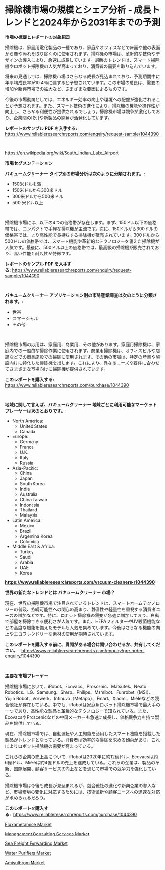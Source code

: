 <p><h1>掃除機市場の規模とシェア分析 - 成長トレンドと2024年から2031年までの予測</h1></p><p><strong>市場の概要とレポートの対象範囲</strong></p>
<p><p>掃除機は、家庭用電化製品の一種であり、家庭やオフィスなどで床面や他の表面から塵や汚れを取り除くのに使用されます。掃除機の市場は、革新的な技術やデザインの導入により、急速に成長しています。最新のトレンドは、スマート掃除機やロボット掃除機の人気が高まっており、消費者の需要を取り込んでいます。</p><p>将来の見通しでは、掃除機市場はさらなる成長が見込まれており、予測期間中に年平均成長率が10.4％に達すると予想されています。この市場の成長は、需要の増加や新興市場での拡大など、さまざまな要因によるものです。</p><p>今後の市場動向としては、エネルギー効率の向上や環境への配慮が強化されることが予想されます。また、スマート技術の進化により、掃除機の機能や操作性が向上し、さらなる利便性が提供されるでしょう。掃除機市場は競争が激化しており、企業間の取引や新製品の開発が活発化しています。</p></p>
<p><strong>レポートのサンプル PDF を入手する:</strong> <a href="https://www.reliableresearchreports.com/enquiry/request-sample/1044390">https://www.reliableresearchreports.com/enquiry/request-sample/1044390</a></p>
<p>&nbsp;</p>
<p><a href="https://en.wikipedia.org/wiki/South_Indian_Lake_Airport">https://en.wikipedia.org/wiki/South_Indian_Lake_Airport</a></p>
<p><strong>市場セグメンテーション</strong></p>
<p><strong>バキュームクリーナー タイプ別の市場分析は次のように分類されます。:</strong></p>
<p><ul><li>150米ドル未満</li><li>150米ドルから300米ドル</li><li>300米ドルから500米ドル</li><li>500 米ドル以上</li></ul></p>
<p>&nbsp;</p>
<p><p>掃除機市場には、以下の4つの価格帯が存在します。まず、150ドル以下の価格帯では、コンパクトで手軽な掃除機が主流です。次に、150ドルから300ドルの価格帯では、より高性能で長持ちする掃除機が販売されています。300ドルから500ドルの価格帯では、スマート機能や革新的なテクノロジーを備えた掃除機が人気です。最後に、500ドル以上の価格帯では、最高級の掃除機が販売されており、高い性能と耐久性が特徴です。</p></p>
<p><strong>レポートのサンプル PDF を入手する:</strong>&nbsp;<a href="https://www.reliableresearchreports.com/enquiry/request-sample/1044390">https://www.reliableresearchreports.com/enquiry/request-sample/1044390</a></p>
<p>&nbsp;</p>
<p><strong> バキュームクリーナー アプリケーション別の市場産業調査は次のように分類されます。:</strong></p>
<p><ul><li>世帯</li><li>コマーシャル</li><li>その他</li></ul></p>
<p>&nbsp;</p>
<p><p>掃除機市場の応用は、家庭用、商業用、その他があります。家庭用掃除機は、家庭内での一般的な掃除作業に使用されます。商業用掃除機は、オフィスビルや店舗などでの商業施設での掃除に使用されます。その他の市場は、特定の産業や施設向けに特化した掃除機を指します。これにより、異なるニーズや要件に合わせてさまざまな市場向けに掃除機が提供されています。</p></p>
<p><strong>このレポートを購入する:</strong>&nbsp; <a href="https://www.reliableresearchreports.com/purchase/1044390">https://www.reliableresearchreports.com/purchase/1044390</a></p>
<p>&nbsp;</p>
<p><strong>地域に関して言えば、バキュームクリーナー 地域ごとに利用可能なマーケットプレーヤーは次のとおりです。:</strong></p>
<p><ul>
    <li>
        North America:
        <ul>
            <li>United States</li>
            <li>Canada</li>
        </ul>
    </li>
    <li>
        Europe:
        <ul>
            <li>Germany</li>
            <li>France</li>
            <li>U.K.</li>
            <li>Italy</li>
            <li>Russia</li>
        </ul>
    </li>
    <li>
        Asia-Pacific:
        <ul>
            <li>China</li>
            <li>Japan</li>
            <li>South Korea</li>
            <li>India</li>
            <li>Australia</li>
            <li>China Taiwan</li>
            <li>Indonesia</li>
            <li>Thailand</li>
            <li>Malaysia</li>
        </ul>
    </li>
    <li>
        Latin America:
        <ul>
            <li>Mexico</li>
            <li>Brazil</li>
            <li>Argentina Korea</li>
            <li>Colombia</li>
        </ul>
    </li>
    <li>
        Middle East & Africa:
        <ul>
            <li>Turkey</li>
            <li>Saudi</li>
            <li>Arabia</li>
            <li>UAE</li>
            <li>Korea</li>
        </ul>
    </li>
    </ul></p>
<p><strong><a href="https://www.reliableresearchreports.com/vacuum-cleaners-r1044390">https://www.reliableresearchreports.com/vacuum-cleaners-r1044390</a></strong>&nbsp;</p>
<p><strong>世界の新たなトレンドとは バキュームクリーナー 市場？</strong></p>
<p><p>現在、世界の掃除機市場で注目されているトレンドは、スマートホームテクノロジーの普及、持続可能性への関心の高まり、静音性や軽量性を重視する消費者ニーズの増加などです。特に、ロボット掃除機の需要が急速に増加しており、自動で部屋を掃除できる便利さが人気です。また、HEPAフィルターやUV殺菌機能などの高度な機能を備えたモデルも人気を集めています。今後はさらなる機能の向上やエコフレンドリーな素材の使用が期待されています。</p></p>
<p><strong>このレポートを購入する前に、質問がある場合は問い合わせるか、共有してください。</strong>- <a href="https://www.reliableresearchreports.com/enquiry/pre-order-enquiry/1044390">https://www.reliableresearchreports.com/enquiry/pre-order-enquiry/1044390</a></p>
<p>&nbsp;</p>
<p><strong>主要な市場プレーヤー</strong></p>
<p><p>掃除機市場において、iRobot、Ecovacs、Proscenic、Matsutek、Neato Robotics、LG、Samsung、Sharp、Philips、Mamibot、Funrobot（MSI）、Yujin Robot、Vorwerk、Infinuvo（Metapo）、Fmart、Xiaomi、Mieleなどの競合他社が存在している。中でも、iRobotは家庭用ロボット掃除機市場で最大手の一つであり、高性能な製品と革新的なテクノロジーで知られている。また、EcovacsやProscenicなどの中国メーカーも急速に成長し、価格競争力を持つ製品を提供している。</p><p>現在、掃除機市場では、自動運転や人工知能を活用したスマート機能を搭載した製品がトレンドとなっている。消費者は効率的な掃除を求める傾向があり、これによりロボット掃除機の需要が高まっている。</p><p>これらの企業の売上高について、iRobotは2020年に約12億ドル、Ecovacsは約6億ドル、Mieleは約4億ドルの売上を達成している。これらの企業は、製品の革新、国際展開、顧客サービスの向上などを通じて市場での競争力を強化している。</p><p>掃除機市場は今後も成長が見込まれるが、競合他社の進化や新興企業の参入など、市場環境の変化に対応するためには、技術革新や顧客ニーズへの迅速な対応が求められるだろう。</p></p>
<p><strong>このレポートを購入する:</strong>&nbsp;&nbsp;<a href="https://www.reliableresearchreports.com/purchase/1044390">https://www.reliableresearchreports.com/purchase/1044390</a></p>
<p><p><a href="https://github.com/janetchuadff364/Market-Research-Report-List-1/blob/main/fluxametamide-market.md">Fluxametamide Market</a></p><p><a href="https://issuu.com/reportprime-2/docs/management-consulting-services-market-size-2030.pp">Management Consulting Services Market</a></p><p><a href="https://issuu.com/reportprime-2/docs/sea-freight-forwarding-market-size-2030.pptx">Sea Freight Forwarding Market</a></p><p><a href="https://medium.com/@cristinaschiller2022/global-water-purifiers-market-size-and-market-trends-analysis-by-regional-outlook-competitive-4230fac9b1f9">Water Purifiers Market</a></p><p><a href="https://github.com/nicoletavirag/Market-Research-Report-List-4/blob/main/amisulbrom-market.md">Amisulbrom Market</a></p></p>